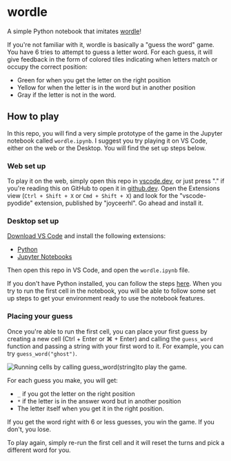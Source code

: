 # wordle
A simple Python notebook that imitates [wordle](https://www.nytimes.com/games/wordle/index.html)!

If you're not familiar with it, wordle is basically a "guess the word" game. You have 6 tries to attempt to guess a letter word. For each guess, it will give feedback in the form of colored tiles indicating when letters match or occupy the correct position: 
- Green for when you get the letter on the right position
- Yellow for when the letter is in the word but in another position
- Gray if the letter is not in the word.

## How to play  
In this repo, you will find a very simple prototype of the game in the Jupyter notebook called `wordle.ipynb`. I suggest you try playing it on VS Code, either on the web or the Desktop. You will find the set up steps below. 

### Web set up
 To play it on the web, simply open this repo in [vscode.dev](https://vscode.dev/), or  just press "." if you're reading this on GitHub to open it in [github.dev](https://github.dev/).
 Open the Extensions view (`Ctrl + Shift + X` or `Cmd + Shift + X`) and look for the "vscode-pyodide" extension, published by "joyceerhl". Go ahead and install it.

### Desktop set up
[Download VS Code](https://code.visualstudio.com/) and install the following extensions:
- [Python](https://marketplace.visualstudio.com/items?itemName=ms-python.python)
- [Jupyter Notebooks](https://marketplace.visualstudio.com/items?itemName=ms-toolsai.jupyter)

Then open this repo in VS Code, and open the `wordle.ipynb` file.  

If you don't have Python installed, you can follow the steps [here](https://code.visualstudio.com/docs/python/python-tutorial#_install-a-python-interpreter). When you try to run the first cell in the notebook, you will be able to follow  some set up steps to get your environment ready to use the notebook features. 

### Placing your guess

Once you're able to run the first cell, you can place your first guess by creating a new cell (Ctrl + Enter or ⌘ + Enter) and calling the `guess_word` function and passing a string with your first word to it. For example, you can try `guess_word("ghost")`.

![Running cells by calling guess_word(string)to play the game.](\wordle\images\example.png)

For each guess you make, you will get:
- `_` if you got the letter on the right position
- `*` if the letter is in the answer word but in another position
- The letter itself when you get it in the right position.

If you get the word right with 6 or less guesses, you win the game. If you don't, you lose.

To play again, simply re-run the first cell and it will reset the turns and pick a different word for you. 

 


